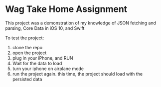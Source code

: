 # Wag Take Home Assignment

This project was a demonstration of my knowledge of JSON fetching and parsing, Core Data in iOS 10, and Swift

To test the project:

1. clone the repo
2. open the project
3. plug in your iPhone, and RUN 
4. Wait for the data to load
5. turn your iphone on airplane mode
6. run the project again. this time, the project should load with the persisted data
